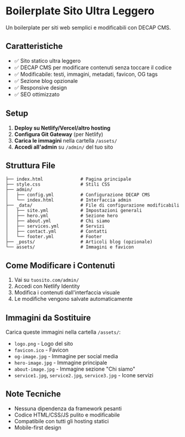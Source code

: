 # Boilerplate Sito Ultra Leggero

Un boilerplate per siti web semplici e modificabili con DECAP CMS.

## Caratteristiche

- ✅ Sito statico ultra leggero
- ✅ DECAP CMS per modificare contenuti senza toccare il codice
- ✅ Modificabile: testi, immagini, metadati, favicon, OG tags
- ✅ Sezione blog opzionale
- ✅ Responsive design
- ✅ SEO ottimizzato

## Setup

1. **Deploy su Netlify/Vercel/altro hosting**
2. **Configura Git Gateway** (per Netlify)
3. **Carica le immagini** nella cartella `/assets/`
4. **Accedi all'admin** su `/admin/` del tuo sito

## Struttura File

```
├── index.html              # Pagina principale
├── style.css               # Stili CSS
├── admin/
│   ├── config.yml          # Configurazione DECAP CMS
│   └── index.html          # Interfaccia admin
├── _data/                  # File di configurazione modificabili
│   ├── site.yml            # Impostazioni generali
│   ├── hero.yml            # Sezione hero
│   ├── about.yml           # Chi siamo
│   ├── services.yml        # Servizi
│   ├── contact.yml         # Contatti
│   └── footer.yml          # Footer
├── _posts/                 # Articoli blog (opzionale)
└── assets/                 # Immagini e favicon
```

## Come Modificare i Contenuti

1. Vai su `tuosito.com/admin/`
2. Accedi con Netlify Identity
3. Modifica i contenuti dall'interfaccia visuale
4. Le modifiche vengono salvate automaticamente

## Immagini da Sostituire

Carica queste immagini nella cartella `/assets/`:

- `logo.png` - Logo del sito
- `favicon.ico` - Favicon
- `og-image.jpg` - Immagine per social media
- `hero-image.jpg` - Immagine principale
- `about-image.jpg` - Immagine sezione "Chi siamo"
- `service1.jpg`, `service2.jpg`, `service3.jpg` - Icone servizi

## Note Tecniche

- Nessuna dipendenza da framework pesanti
- Codice HTML/CSS/JS pulito e modificabile
- Compatibile con tutti gli hosting statici
- Mobile-first design